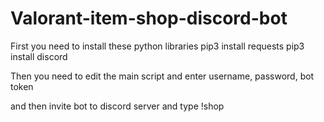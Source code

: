 # Valorant-item-shop-discord-bot
First you need to install these python libraries
pip3 install requests
pip3 install discord

Then you need to edit the main script and enter username, password, bot token

and then invite bot to discord server and type !shop
